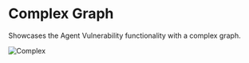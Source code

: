 # Complex Graph

Showcases the Agent Vulnerability functionality with a complex graph.

![Complex]()
